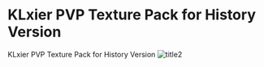 # KLxier PVP Texture Pack for History Version
KLxier PVP Texture Pack for History Version
![title2](https://github.com/user-attachments/assets/ed0d0345-c116-4501-95ac-3f56a42d830c)
